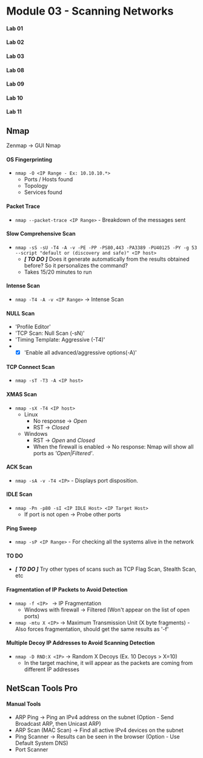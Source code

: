 # Module 03 - Scanning Networks #
#### Lab 01 ####
#### Lab 02 ####
#### Lab 03 ####
#### Lab 08 ####
#### Lab 09 ####
#### Lab 10 ####
#### Lab 11 ####


## Nmap ## 
Zenmap -> GUI Nmap

#### OS Fingerprinting #### 
* ``` nmap -O <IP Range - Ex: 10.10.10.*> ```
  * Ports / Hosts found
  * Topology
  * Services found
 
#### Packet Trace #### 
 * ``` nmap --packet-trace <IP Range> ``` - Breakdown of the messages sent
 
#### Slow Comprehensive Scan #### 
 * ``` nmap -sS -sU -T4 -A -v -PE -PP -PS80,443 -PA3389 -PU40125 -PY -g 53 --script "default or (discovery and safe)" <IP host>  ``` 
   * **_[ TO DO ]_** Does it generate automatically from the results obtained before? So it personalizes the command?
   * Takes 15/20 minutes to run
   
#### Intense Scan #### 
 * ``` nmap -T4 -A -v <IP Range> ``` -> Intense Scan

#### NULL Scan #### 
  * 'Profile Editor'
  * 'TCP Scan: Null Scan (-sN)'
  * 'Timing Template: Aggressive (-T4)'
  * - [x] 'Enable all advanced/aggressive options(-A)'

#### TCP Connect Scan #### 
  * ``` nmap -sT -T3 -A <IP host> ``` 
 
#### XMAS Scan #### 
  * ``` nmap -sX -T4 <IP host> ``` 
    * Linux
      * No response -> *Open*
      * RST -> *Closed*
    * Windows
      * RST -> *Open* and *Closed*
      * When the firewall is enabled -> No response: Nmap will show all ports as *'Open|Filtered'*.
 
#### ACK Scan #### 
  * ``` nmap -sA -v -T4 <IP> ``` - Displays port disposition.
 
#### IDLE Scan #### 
  * ``` nmap -Pn -p80 -sI <IP IDLE Host> <IP Target Host> ``` 
    * If port is not open -> Probe other ports
   
#### Ping Sweep #### 
  * ``` nmap -sP <IP Range> ``` - For checking all the systems alive in the network
 
#### TO DO #### 
 * **_[ TO DO ]_** Try other types of scans such as TCP Flag Scan, Stealth Scan, etc

#### Fragmentation of IP Packets to Avoid Detection #### 
  * ```nmap -f <IP> ``` -> IP Fragmentation
    * Windows with firewall -> Filtered (Won't appear on the list of open ports)
  * ``` nmap -mtu X <IP> ``` -> Maximum Transmission Unit (X byte fragments) - Also forces fragmentation, should get the same results as '-f'

#### Multiple Decoy IP Addresses to Avoid Scanning Detection #### 
  * ``` nmap -D RND:X <IP> ``` -> Random X Decoys (Ex. 10 Decoys > X=10)
    * In the target machine, it will appear as the packets are coming from different IP addresses
  
## NetScan Tools Pro ## 
#### Manual Tools #### 
  * ARP Ping -> Ping an IPv4 address on the subnet (Option - Send Broadcast ARP, then Unicast ARP)
  * ARP Scan (MAC Scan) -> Find all active IPv4 devices on the subnet
  * Ping Scanner -> Results can be seen in the browser (Option - Use Default System DNS)
  * Port Scanner 

